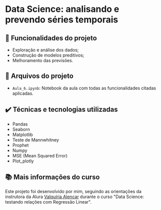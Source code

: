 # Data Science: analisando e prevendo séries temporais
## 🔨 Funcionalidades do projeto
- Exploração e análise dos dados;
- Construção de modelos preditivos;
- Melhoramento das previsões.

## 📂 Arquivos do projeto
- `Aula_6.ipynb`: Notebook da aula com todas as funcionalidades citadas aplicadas.

## ✔️ Técnicas e tecnologias utilizadas
- Pandas
- Seaborn
- Matplotlib
- Teste de Mannwhitney
- Prophet
- Numpy
- MSE (Mean Squared Error)
- Plot_plotly

## 📚 Mais informações do curso
Este projeto foi desenvolvido por mim, seguindo as orientações da instrutora da Alura [Valquíria Alencar](https://github.com/vqrca) durante o curso "Data Science: testando relações com Regressão Linear".
